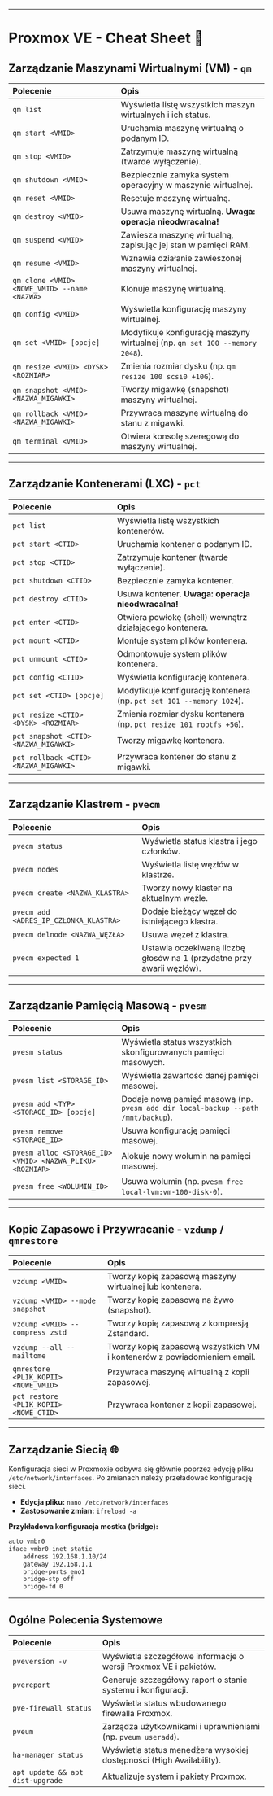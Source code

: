 
-----

# Proxmox VE - Cheat Sheet 🚀

## Zarządzanie Maszynami Wirtualnymi (VM) - `qm`

| Polecenie | Opis |
| :--- | :--- |
| `qm list` | Wyświetla listę wszystkich maszyn wirtualnych i ich status. |
| `qm start <VMID>` | Uruchamia maszynę wirtualną o podanym ID. |
| `qm stop <VMID>` | Zatrzymuje maszynę wirtualną (twarde wyłączenie). |
| `qm shutdown <VMID>` | Bezpiecznie zamyka system operacyjny w maszynie wirtualnej. |
| `qm reset <VMID>` | Resetuje maszynę wirtualną. |
| `qm destroy <VMID>` | Usuwa maszynę wirtualną. **Uwaga: operacja nieodwracalna\!** |
| `qm suspend <VMID>` | Zawiesza maszynę wirtualną, zapisując jej stan w pamięci RAM. |
| `qm resume <VMID>` | Wznawia działanie zawieszonej maszyny wirtualnej. |
| `qm clone <VMID> <NOWE_VMID> --name <NAZWA>` | Klonuje maszynę wirtualną. |
| `qm config <VMID>` | Wyświetla konfigurację maszyny wirtualnej. |
| `qm set <VMID> [opcje]` | Modyfikuje konfigurację maszyny wirtualnej (np. `qm set 100 --memory 2048`). |
| `qm resize <VMID> <DYSK> <ROZMIAR>` | Zmienia rozmiar dysku (np. `qm resize 100 scsi0 +10G`). |
| `qm snapshot <VMID> <NAZWA_MIGAWKI>` | Tworzy migawkę (snapshot) maszyny wirtualnej. |
| `qm rollback <VMID> <NAZWA_MIGAWKI>` | Przywraca maszynę wirtualną do stanu z migawki. |
| `qm terminal <VMID>` | Otwiera konsolę szeregową do maszyny wirtualnej. |

-----

## Zarządzanie Kontenerami (LXC) - `pct`

| Polecenie | Opis |
| :--- | :--- |
| `pct list` | Wyświetla listę wszystkich kontenerów. |
| `pct start <CTID>` | Uruchamia kontener o podanym ID. |
| `pct stop <CTID>` | Zatrzymuje kontener (twarde wyłączenie). |
| `pct shutdown <CTID>` | Bezpiecznie zamyka kontener. |
| `pct destroy <CTID>` | Usuwa kontener. **Uwaga: operacja nieodwracalna\!** |
| `pct enter <CTID>` | Otwiera powłokę (shell) wewnątrz działającego kontenera. |
| `pct mount <CTID>` | Montuje system plików kontenera. |
| `pct unmount <CTID>` | Odmontowuje system plików kontenera. |
| `pct config <CTID>` | Wyświetla konfigurację kontenera. |
| `pct set <CTID> [opcje]` | Modyfikuje konfigurację kontenera (np. `pct set 101 --memory 1024`). |
| `pct resize <CTID> <DYSK> <ROZMIAR>` | Zmienia rozmiar dysku kontenera (np. `pct resize 101 rootfs +5G`). |
| `pct snapshot <CTID> <NAZWA_MIGAWKI>` | Tworzy migawkę kontenera. |
| `pct rollback <CTID> <NAZWA_MIGAWKI>` | Przywraca kontener do stanu z migawki. |

-----

## Zarządzanie Klastrem - `pvecm`

| Polecenie | Opis |
| :--- | :--- |
| `pvecm status` | Wyświetla status klastra i jego członków. |
| `pvecm nodes` | Wyświetla listę węzłów w klastrze. |
| `pvecm create <NAZWA_KLASTRA>` | Tworzy nowy klaster na aktualnym węźle. |
| `pvecm add <ADRES_IP_CZŁONKA_KLASTRA>` | Dodaje bieżący węzeł do istniejącego klastra. |
| `pvecm delnode <NAZWA_WĘZŁA>` | Usuwa węzeł z klastra. |
| `pvecm expected 1` | Ustawia oczekiwaną liczbę głosów na 1 (przydatne przy awarii węzłów). |

-----

## Zarządzanie Pamięcią Masową - `pvesm`

| Polecenie | Opis |
| :--- | :--- |
| `pvesm status` | Wyświetla status wszystkich skonfigurowanych pamięci masowych. |
| `pvesm list <STORAGE_ID>` | Wyświetla zawartość danej pamięci masowej. |
| `pvesm add <TYP> <STORAGE_ID> [opcje]` | Dodaje nową pamięć masową (np. `pvesm add dir local-backup --path /mnt/backup`). |
| `pvesm remove <STORAGE_ID>` | Usuwa konfigurację pamięci masowej. |
| `pvesm alloc <STORAGE_ID> <VMID> <NAZWA_PLIKU> <ROZMIAR>` | Alokuje nowy wolumin na pamięci masowej. |
| `pvesm free <WOLUMIN_ID>` | Usuwa wolumin (np. `pvesm free local-lvm:vm-100-disk-0`). |

-----

## Kopie Zapasowe i Przywracanie - `vzdump` / `qmrestore`

| Polecenie | Opis |
| :--- | :--- |
| `vzdump <VMID>` | Tworzy kopię zapasową maszyny wirtualnej lub kontenera. |
| `vzdump <VMID> --mode snapshot` | Tworzy kopię zapasową na żywo (snapshot). |
| `vzdump <VMID> --compress zstd` | Tworzy kopię zapasową z kompresją Zstandard. |
| `vzdump --all --mailtome` | Tworzy kopię zapasową wszystkich VM i kontenerów z powiadomieniem email. |
| `qmrestore <PLIK_KOPII> <NOWE_VMID>` | Przywraca maszynę wirtualną z kopii zapasowej. |
| `pct restore <PLIK_KOPII> <NOWE_CTID>` | Przywraca kontener z kopii zapasowej. |

-----

## Zarządzanie Siecią 🌐

Konfiguracja sieci w Proxmoxie odbywa się głównie poprzez edycję pliku `/etc/network/interfaces`. Po zmianach należy przeładować konfigurację sieci.

  * **Edycja pliku:** `nano /etc/network/interfaces`
  * **Zastosowanie zmian:** `ifreload -a`

**Przykładowa konfiguracja mostka (bridge):**

```bash
auto vmbr0
iface vmbr0 inet static
    address 192.168.1.10/24
    gateway 192.168.1.1
    bridge-ports eno1
    bridge-stp off
    bridge-fd 0
```

-----

## Ogólne Polecenia Systemowe

| Polecenie | Opis |
| :--- | :--- |
| `pveversion -v` | Wyświetla szczegółowe informacje o wersji Proxmox VE i pakietów. |
| `pvereport` | Generuje szczegółowy raport o stanie systemu i konfiguracji. |
| `pve-firewall status` | Wyświetla status wbudowanego firewalla Proxmox. |
| `pveum` | Zarządza użytkownikami i uprawnieniami (np. `pveum useradd`). |
| `ha-manager status` | Wyświetla status menedżera wysokiej dostępności (High Availability). |
| `apt update && apt dist-upgrade` | Aktualizuje system i pakiety Proxmox. |